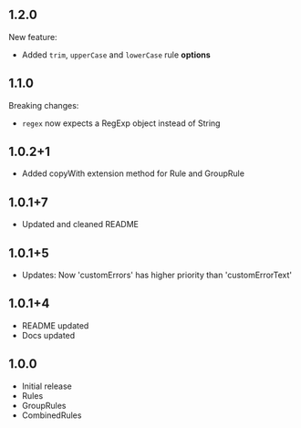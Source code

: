 ## 1.2.0
New feature:
  - Added `trim`, `upperCase` and `lowerCase` rule **options**
  
## 1.1.0
Breaking changes:
  - `regex` now expects a RegExp object instead of String

## 1.0.2+1
- Added copyWith extension method for Rule and GroupRule

## 1.0.1+7
- Updated and cleaned README

## 1.0.1+5
- Updates: Now 'customErrors' has higher priority than 'customErrorText'

## 1.0.1+4
- README updated
- Docs updated

## 1.0.0
- Initial release
- Rules
- GroupRules
- CombinedRules
